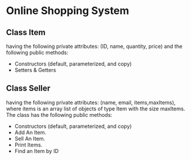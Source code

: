 # Online Shopping System

## Class Item
having the following private attributes: (ID, name, quantity, price) and 
the following public methods:
- Constructors (default, parameterized, and copy)
- Setters & Getters



## Class Seller 
having the following private attributes: (name, email, items,maxItems), 
where items is an array list of objects of type Item with the size maxItems. The 
class has the following public methods:
- Constructors (default, parameterized, and copy)
- Add An Item.
- Sell An Item.
- Print Items.
- Find an Item by ID

